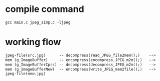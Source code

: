 # compile command
`gcc main.c jpeg_simp.c -ljpeg`

# working flow
```txt
jpeg-file(src.jpg)      -- decompress(read_JPEG_file2mem();)    -->
mem (g_ImageBuffer)     -- encompress(encompress_JPEG_m2m();)   -->
mem (g_ImageBufferCprs) -- decompress(decompress_JPEG_m2m();)   -->
mem (g_ImageBufferNew)  -- encompress(write_JPEG_mem2file();)   -->
jpeg-file(new.jpg)
```